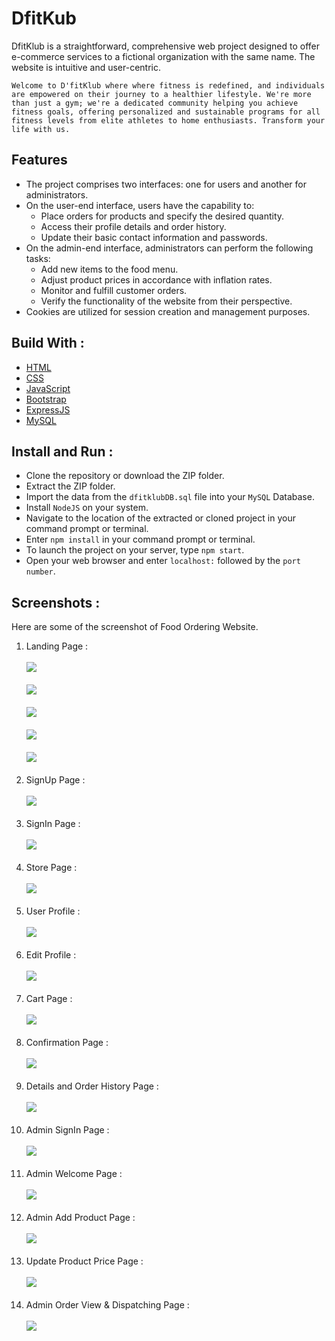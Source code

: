 # DfitKub

DfitKlub is a straightforward, comprehensive web project designed to offer e-commerce services to a fictional organization with the same name. The website is intuitive and user-centric.

    Welcome to D'fitKlub where where fitness is redefined, and individuals are empowered on their journey to a healthier lifestyle. We're more than just a gym; we're a dedicated community helping you achieve fitness goals, offering personalized and sustainable programs for all fitness levels from elite athletes to home enthusiasts. Transform your life with us.

## Features

-   The project comprises two interfaces: one for users and another for administrators.
-   On the user-end interface, users have the capability to:
    -   Place orders for products and specify the desired quantity.
    -   Access their profile details and order history.
    -   Update their basic contact information and passwords.
-   On the admin-end interface, administrators can perform the following tasks:
    -   Add new items to the food menu.
    -   Adjust product prices in accordance with inflation rates.
    -   Monitor and fulfill customer orders.
    -   Verify the functionality of the website from their perspective.
-   Cookies are utilized for session creation and management purposes.

## Build With :

<ul>
    <li><a href="https://www.w3schools.com/html/" target="_blank">HTML</a></li>
    <li><a href="https://www.w3schools.com/css/" target="_blank">CSS</a></li>
    <li><a href="https://www.w3schools.com/js/" target="_blank">JavaScript</a></li>
    <li><a href="https://www.w3schools.com/bootstrap5/index.php" target="_blank">Bootstrap</a></li>
    <li><a href="https://expressjs.com/" target="_blank">ExpressJS</a></li>
    <li><a href="https://www.w3schools.com/mysql/default.asp" target="_blank">MySQL</a></li>
</ul>

## Install and Run :

-   Clone the repository or download the ZIP folder.
-   Extract the ZIP folder.
-   Import the data from the `dfitklubDB.sql` file into your `MySQL` Database.
-   Install `NodeJS` on your system.
-   Navigate to the location of the extracted or cloned project in your command prompt or terminal.
-   Enter `npm install` in your command prompt or terminal.
-   To launch the project on your server, type `npm start`.
-   Open your web browser and enter `localhost:` followed by the `port number`.

## Screenshots :

Here are some of the screenshot of Food Ordering Website.

1. Landing Page :<br><br>
   <img src="snaps/hero-section.png"><br><br>
   <img src="snaps/about-us.png"><br><br>
   <img src="snaps/programs.png"><br><br>
   <img src="snaps/passes.png"><br><br>
   <img src="snaps/gallery.png"><br><br>
2. SignUp Page :<br><br> <img src="snaps/sign-up.png"><br><br>
3. SignIn Page :<br><br> <img src="snaps/sign-in.png"><br><br>
4. Store Page : <br><br> <img src="snaps/fitstore.png"><br><br>
5. User Profile : <br><br> <img src="snaps/my-profile.png"><br><br>
6. Edit Profile :<br><br> <img src="snaps/edit-profile.png"><br><br>
7. Cart Page : <br><br> <img src="snaps/my-cart.png"><br><br>
8. Confirmation Page :<br><br> <img src="snaps/order-confirmed.png"><br><br>
9. Details and Order History Page :<br><br> <img src="snaps/my-order-history.png"><br><br>
10. Admin SignIn Page : <br><br> <img src="snaps/admin-sign-in.png"><br><br>
11. Admin Welcome Page :<br><br> <img src="snaps/admin-home.png"><br><br>
12. Admin Add Product Page :<br><br> <img src="snaps/admin-add-product.png"><br><br>
13. Update Product Price Page :<br><br> <img src="snaps/admin-update-price.png"><br><br>
14. Admin Order View & Dispatching Page :<br><br> <img src="snaps/admin-dispatch-orders.png"><br><br>

